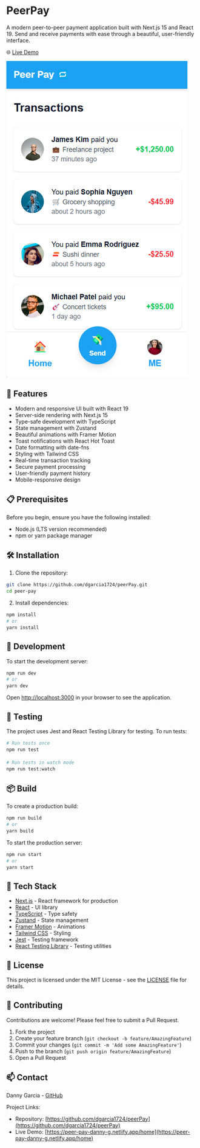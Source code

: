 # PeerPay

A modern peer-to-peer payment application built with Next.js 15 and React 19. Send and receive payments with ease through a beautiful, user-friendly interface.

🌐 [Live Demo](https://peer-pay-danny-g.netlify.app/home)

![PeerPay Screenshot](public/screenshot.png)

## 🚀 Features

- Modern and responsive UI built with React 19
- Server-side rendering with Next.js 15
- Type-safe development with TypeScript
- State management with Zustand
- Beautiful animations with Framer Motion
- Toast notifications with React Hot Toast
- Date formatting with date-fns
- Styling with Tailwind CSS
- Real-time transaction tracking
- Secure payment processing
- User-friendly payment history
- Mobile-responsive design

## 📋 Prerequisites

Before you begin, ensure you have the following installed:

- Node.js (LTS version recommended)
- npm or yarn package manager

## 🛠️ Installation

1. Clone the repository:

```bash
git clone https://github.com/dgarcia1724/peerPay.git
cd peer-pay
```

2. Install dependencies:

```bash
npm install
# or
yarn install
```

## 🚀 Development

To start the development server:

```bash
npm run dev
# or
yarn dev
```

Open [http://localhost:3000](http://localhost:3000) in your browser to see the application.

## 🧪 Testing

The project uses Jest and React Testing Library for testing. To run tests:

```bash
# Run tests once
npm run test

# Run tests in watch mode
npm run test:watch
```

## 📦 Build

To create a production build:

```bash
npm run build
# or
yarn build
```

To start the production server:

```bash
npm run start
# or
yarn start
```

## 🔧 Tech Stack

- [Next.js](https://nextjs.org/) - React framework for production
- [React](https://reactjs.org/) - UI library
- [TypeScript](https://www.typescriptlang.org/) - Type safety
- [Zustand](https://github.com/pmndrs/zustand) - State management
- [Framer Motion](https://www.framer.com/motion/) - Animations
- [Tailwind CSS](https://tailwindcss.com/) - Styling
- [Jest](https://jestjs.io/) - Testing framework
- [React Testing Library](https://testing-library.com/docs/react-testing-library/intro/) - Testing utilities

## 📝 License

This project is licensed under the MIT License - see the [LICENSE](LICENSE) file for details.

## 👥 Contributing

Contributions are welcome! Please feel free to submit a Pull Request.

1. Fork the project
2. Create your feature branch (`git checkout -b feature/AmazingFeature`)
3. Commit your changes (`git commit -m 'Add some AmazingFeature'`)
4. Push to the branch (`git push origin feature/AmazingFeature`)
5. Open a Pull Request

## 📫 Contact

Danny Garcia - [GitHub](https://github.com/dgarcia1724)

Project Links:

- Repository: [https://github.com/dgarcia1724/peerPay](https://github.com/dgarcia1724/peerPay)
- Live Demo: [https://peer-pay-danny-g.netlify.app/home](https://peer-pay-danny-g.netlify.app/home)
